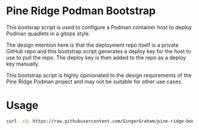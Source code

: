 # Pine Ridge Podman Bootstrap

This bootsrap script is used to configure a Podman container host to deploy Podman quadlets in a gitops style.

The design intention here is that the deployment repo itself is a private GitHub repo and this bootstrap script generates a deploy key for the host to use to pull the repo. The deploy key is then added to the repo as a deploy key manually.

This bootstrap script is highly opinionated to the design requirements of the Pine Ridge Podman project and may not be suitable for other use cases.

# Usage

```bash
curl -sSL https://raw.githubusercontent.com/GingerGraham/pine-ridge-bootstrap/main/pine-ridge-podman/bootstrap.sh | bash -s -- https://github.com/GingerGraham/pine-ridge-podman.git
```
